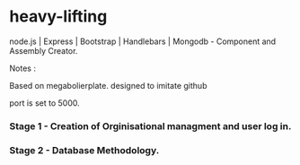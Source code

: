 # heavy-lifting
node.js | Express | Bootstrap | Handlebars | Mongodb   -  Component and Assembly Creator.

<p>Notes :</p>
Based on megabolierplate.
designed to imitate github

port is set to 5000.


<h3>Stage 1 - Creation of Orginisational managment and user log in.</h3>

<h3>Stage 2 - Database Methodology.</h3>

 